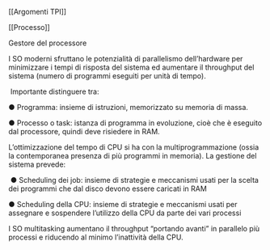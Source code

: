 [[Argomenti TPI]]

[[Processo]]

Gestore del processore

I SO moderni sfruttano le potenzialità di parallelismo dell’hardware per minimizzare i tempi di risposta del sistema ed aumentare il throughput del sistema (numero di programmi eseguiti per unità di tempo).

 Importante distinguere tra:

● Programma: insieme di istruzioni, memorizzato su memoria di massa.

● Processo o task: istanza di programma in evoluzione, cioè che è eseguito dal processore, quindi deve risiedere in RAM.

  

L’ottimizzazione del tempo di CPU si ha con la multiprogrammazione (ossia la contemporanea presenza di più programmi in memoria). La gestione del sistema prevede:

 ● Scheduling dei job: insieme di strategie e meccanismi usati per la scelta dei programmi che dal disco devono essere caricati in RAM 

● Scheduling della CPU: insieme di strategie e meccanismi usati per assegnare e sospendere l’utilizzo della CPU da parte dei vari processi 

I SO multitasking aumentano il throughput “portando avanti” in parallelo più processi e riducendo al minimo l’inattività della CPU.
